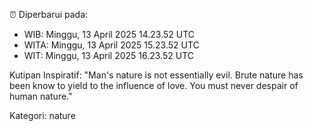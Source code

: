 ⏰ Diperbarui pada:
- WIB: Minggu, 13 April 2025 14.23.52 UTC
- WITA: Minggu, 13 April 2025 15.23.52 UTC
- WIT: Minggu, 13 April 2025 16.23.52 UTC

Kutipan Inspiratif:
"Man's nature is not essentially evil. Brute nature has been know to yield to the influence of love. You must never despair of human nature."


Kategori: nature

